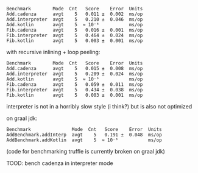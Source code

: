 

```
Benchmark        Mode  Cnt   Score    Error  Units
Add.cadenza      avgt    5   0.011 ±  0.002  ms/op
Add.interpreter  avgt    5   0.210 ±  0.046  ms/op
Add.kotlin       avgt    5  ≈ 10⁻⁶           ms/op
Fib.cadenza      avgt    5   0.016 ±  0.001  ms/op
Fib.interpreter  avgt    5   0.464 ±  0.024  ms/op
Fib.kotlin       avgt    5   0.003 ±  0.001  ms/op

```

with recursive inlining + loop peeling:

```
Benchmark        Mode  Cnt   Score    Error  Units
Add.cadenza      avgt    5   0.015 ±  0.008  ms/op
Add.interpreter  avgt    5   0.209 ±  0.024  ms/op
Add.kotlin       avgt    5  ≈ 10⁻⁶           ms/op
Fib.cadenza      avgt    5   0.059 ±  0.011  ms/op
Fib.interpreter  avgt    5   0.434 ±  0.038  ms/op
Fib.kotlin       avgt    5   0.003 ±  0.001  ms/op
```


interpreter is not in a horribly slow style (i think?) but is also not optimized

on graal jdk:

```
Benchmark               Mode  Cnt   Score    Error  Units
AddBenchmark.addInterp  avgt    5   0.191 ±  0.048  ms/op
AddBenchmark.addKotlin  avgt    5  ≈ 10⁻⁶           ms/op
```

(code for benchmarking truffle is currently broken on graal jdk)

TOOD: bench cadenza in interpreter mode

